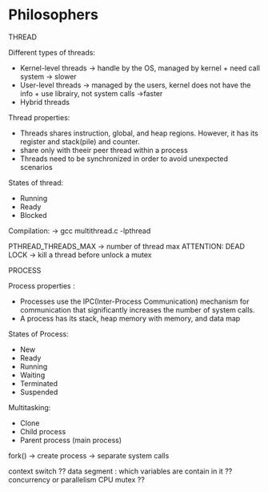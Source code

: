 # Philosophers

THREAD

Different types of threads:

- Kernel-level threads -> handle by the OS, managed by kernel + need call system -> slower
- User-level threads -> managed by the users, kernel does not have the info + use librairy, not system calls ->faster
- Hybrid threads

Thread properties:
- Threads shares instruction, global, and heap regions. However, it has its register and stack(pile) and counter.
- share only with theeir peer thread within a process
- Threads need to be synchronized in order to avoid unexpected scenarios

States of thread:
- Running
- Ready
- Blocked

Compilation:
-> gcc multithread.c -lpthread

PTHREAD_THREADS_MAX -> number of thread max
ATTENTION: DEAD LOCK -> kill a thread before unlock a mutex

PROCESS

Process properties :
- Processes use the IPC(Inter-Process Communication) mechanism for communication that significantly increases the number of system calls.
- A process has its stack, heap memory with memory, and data map

States of Process:
- New
- Ready
- Running
- Waiting
- Terminated
- Suspended

Multitasking:
- Clone
- Child process
- Parent process (main process)

fork() -> create process -> separate system calls


context switch ??
data segment : which variables are contain in it ??
concurrency or parallelism CPU
mutex ??